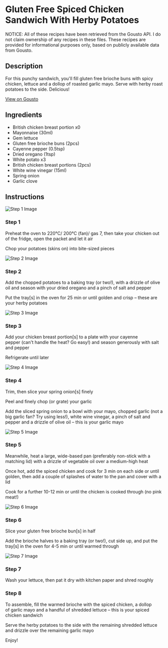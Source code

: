 # Gluten Free Spiced Chicken Sandwich With Herby Potatoes

NOTICE: All of these recipes have been retrieved from the Gousto API. I do not claim ownership of any recipes in these files. These recipes are provided for informational purposes only, based on publicly available data from Gousto.

## Description

For this punchy sandwich, you'll fill gluten free brioche buns with spicy chicken, lettuce and a dollop of roasted garlic mayo. Serve with herby roast potatoes to the side. Delicious!

[View on Gousto](https://www.gousto.co.uk/recipes/cookbook/gluten-free-spiced-chicken-sandwich-with-herby-roast-potatoes)

## Ingredients

- British chicken breast portion x0
- Mayonnaise (30ml)
- Gem lettuce
- Gluten free brioche buns (2pcs)
- Cayenne pepper (0.5tsp)
- Dried oregano (1tsp)
- White potato x3
- British chicken breast portions (2pcs)
- White wine vinegar (15ml)
- Spring onion
- Garlic clove

## Instructions

![Step 1 Image](https://production-media.gousto.co.uk/cms/recipe-step-image/step-1-1679580317073-x200.jpg)

### Step 1

Preheat the oven to 220°C/ 200°C (fan)/ gas 7, then take your chicken out of the fridge, open the packet and let it air

Chop your potatoes (skins on) into bite-sized pieces

![Step 2 Image](https://production-media.gousto.co.uk/cms/recipe-step-image/Step-2-1679580324941-x200.jpg)

### Step 2

Add the chopped potatoes to a baking tray (or two!), with a drizzle of<span class="text-danger"> </span>olive oil and season with your dried oregano and a pinch of salt and pepper

Put the tray[s] in the oven for 25 min or until golden and crisp – these are your herby potatoes

![Step 3 Image](https://production-media.gousto.co.uk/cms/recipe-step-image/Step-3-1679580333576-x200.jpg)

### Step 3

Add your chicken breast portion[s] to a plate with your cayenne pepper (can't handle the heat? Go easy!) and season generously with salt and pepper

Refrigerate until later

![Step 4 Image](https://production-media.gousto.co.uk/cms/recipe-step-image/Step-4-1679580341328-x200.jpg)

### Step 4

Trim, then slice your spring onion[s] finely

Peel and finely chop (or grate) your garlic

Add the sliced spring onion to a bowl with your mayo, chopped garlic (not a big garlic fan? Try using less!), white wine vinegar, a pinch of salt and pepper and a drizzle of olive oil – this is your garlic mayo

![Step 5 Image](https://production-media.gousto.co.uk/cms/recipe-step-image/Step-5-1679580349901-x200.jpg)

### Step 5

Meanwhile, heat a large, wide-based pan (preferably non-stick with a matching lid) with a drizzle of vegetable oil over a medium-high heat

Once hot, add the spiced chicken and cook for 3 min on each side or until golden, then add a couple of splashes of water to the pan and cover with a lid

Cook for a further 10-12 min or until the chicken is cooked through (no pink meat!)

![Step 6 Image](https://production-media.gousto.co.uk/cms/recipe-step-image/step-6-1679580360989-x200.jpg)

### Step 6

Slice your gluten free brioche bun[s] in half

Add the brioche halves to a baking tray (or two!), cut side up, and put the tray[s] in the oven for 4-5 min or until warmed through

![Step 7 Image](https://production-media.gousto.co.uk/cms/recipe-step-image/Step-7-1679580366050-x200.jpg)

### Step 7

Wash your lettuce, then pat it dry with kitchen paper and shred roughly

### Step 8

To assemble, fill the warmed brioche with the spiced chicken, a dollop of garlic mayo and a handful of shredded lettuce – this is your spiced chicken sandwich

Serve the herby potatoes to the side with the remaining shredded lettuce and drizzle over the remaining garlic mayo

Enjoy!


